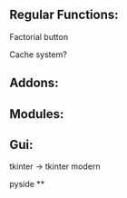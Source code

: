 ## Regular Functions:

Factorial button

Cache system?


## Addons:


## Modules:



## Gui:
tkinter -> tkinter modern

pyside **


